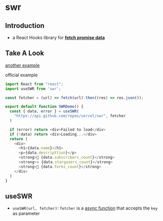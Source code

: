 # swr

## Introduction

- a React Hooks library for [**fetch promise data**](javascript-promise.md)

## Take A Look

[another example](swr-data-fetch.md)

official example

```js
import React from "react";
import useSWR from 'swr';

const fetcher = (url) => fetch(url).then((res) => res.json());

export default function SWRDemo() {
  const { data, error } = useSWR(
    "https://api.github.com/repos/vercel/swr", fetcher
  )

  if (error) return <div>Failed to load</div>
  if (!data) return <div>Loading...</div>
  return (
    <div>
      <h1>{data.name}</h1>
      <p>{data.descripttion}</p>
      <strong>👀 {data.subscribers_count}</strong>
      <strong>⭐ {data.stargazers_count}</strong>
      <strong>🍴 {data.forks_count}</strong>
    </div>
  )
}
```


## useSWR

- `useSWR(url, fetcher)`: `fetcher` is a [async function](javascript-async-await.md#async-function) that accepts the `key` as parameter

